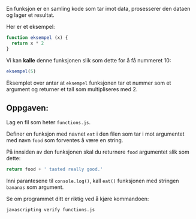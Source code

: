 En funksjon er en samling kode som tar imot data, prosesserer den dataen og lager et resultat.


Her er et eksempel:

```js
function eksempel (x) {
  return x * 2
}
```

Vi kan **kalle** denne funksjonen slik som dette for å få nummeret 10:

```js
eksempel(5)
```

Eksemplet over antar at `eksempel` funksjonen tar et nummer som et argument og returner et tall som multipliseres med 2.

## Oppgaven:

Lag en fil som heter `functions.js`.

Definer en funksjon med navnet `eat` i den filen som tar i mot argumentet med navn `food` som forventes å være en string.

På innsiden av den funksjonen skal du returnere `food` argumentet slik som dette:

```js
return food + ' tasted really good.'
```

Inni parantesene til `console.log()`, kall `eat()` funksjonen med stringen `bananas` som argument.

Se om programmet ditt er riktig ved å kjøre kommandoen:

```bash
javascripting verify functions.js
```
